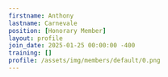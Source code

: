```yaml
---
firstname: Anthony
lastname: Carnevale
position: [Honorary Member]
layout: profile
join_date: 2025-01-25 00:00:00 -400
training: []
profile: /assets/img/members/default/0.png
---
```

